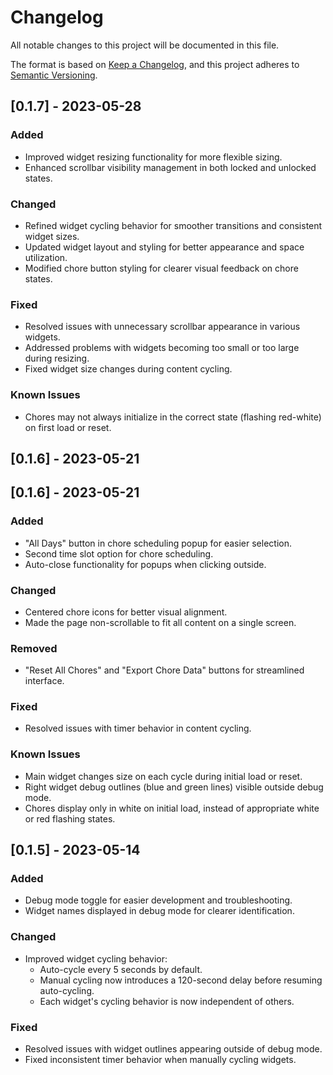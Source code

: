 # Changelog

All notable changes to this project will be documented in this file.

The format is based on [Keep a Changelog](https://keepachangelog.com/en/1.0.0/),
and this project adheres to [Semantic Versioning](https://semver.org/spec/v2.0.0.html).

## [0.1.7] - 2023-05-28

### Added
- Improved widget resizing functionality for more flexible sizing.
- Enhanced scrollbar visibility management in both locked and unlocked states.

### Changed
- Refined widget cycling behavior for smoother transitions and consistent widget sizes.
- Updated widget layout and styling for better appearance and space utilization.
- Modified chore button styling for clearer visual feedback on chore states.

### Fixed
- Resolved issues with unnecessary scrollbar appearance in various widgets.
- Addressed problems with widgets becoming too small or too large during resizing.
- Fixed widget size changes during content cycling.

### Known Issues
- Chores may not always initialize in the correct state (flashing red-white) on first load or reset.

## [0.1.6] - 2023-05-21

## [0.1.6] - 2023-05-21

### Added
- "All Days" button in chore scheduling popup for easier selection.
- Second time slot option for chore scheduling.
- Auto-close functionality for popups when clicking outside.

### Changed
- Centered chore icons for better visual alignment.
- Made the page non-scrollable to fit all content on a single screen.

### Removed
- "Reset All Chores" and "Export Chore Data" buttons for streamlined interface.

### Fixed
- Resolved issues with timer behavior in content cycling.

### Known Issues
- Main widget changes size on each cycle during initial load or reset.
- Right widget debug outlines (blue and green lines) visible outside debug mode.
- Chores display only in white on initial load, instead of appropriate white or red flashing states.

## [0.1.5] - 2023-05-14

### Added
- Debug mode toggle for easier development and troubleshooting.
- Widget names displayed in debug mode for clearer identification.

### Changed
- Improved widget cycling behavior:
  - Auto-cycle every 5 seconds by default.
  - Manual cycling now introduces a 120-second delay before resuming auto-cycling.
  - Each widget's cycling behavior is now independent of others.

### Fixed
- Resolved issues with widget outlines appearing outside of debug mode.
- Fixed inconsistent timer behavior when manually cycling widgets.

